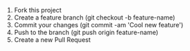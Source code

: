 1. Fork this project
2. Create a feature branch (git checkout -b feature-name)
3. Commit your changes (git commit -am 'Cool new feature')
4. Push to the branch (git push origin feature-name)
5. Create a new Pull Request
